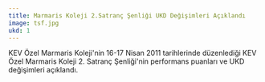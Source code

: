 ```yaml
---
title: Marmaris Koleji 2.Satranç Şenliği UKD Değişimleri Açıklandı
image: tsf.jpg
ukd: 1
---
```


KEV Özel Marmaris Koleji'nin 16-17 Nisan 2011 tarihlerinde düzenlediği KEV Özel Marmaris Koleji 2. Satranç Şenliği'nin performans puanları ve UKD değişimleri açıklandı.
